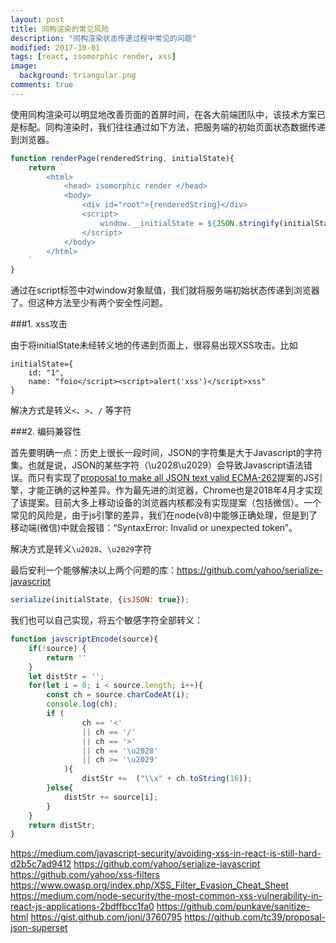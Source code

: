 ```yaml
---
layout: post
title: 同构渲染的常见风险
description: "同构渲染状态传递过程中常见的问题"
modified: 2017-10-01
tags: [react, isomorphic render, xss]
image:
  background: triangular.png
comments: true
---
```



使用同构渲染可以明显地改善页面的首屏时间，在各大前端团队中，该技术方案已是标配。同构渲染时，我们往往通过如下方法，把服务端的初始页面状态数据传递到浏览器。

``` javascript
function renderPage(renderedString, initialState){
    return `
        <html>
            <head> isomorphic render </head>
            <body>
                <div id="root">{renderedString}</div>
                <script>
                    window.__initialState = ${JSON.stringify(initialState)}
                </script>
            </body>
        </html>
    `
}
```

通过在script标签中对window对象赋值，我们就将服务端初始状态传递到浏览器了。但这种方法至少有两个安全性问题。


###1. xss攻击

由于将initialState未经转义地的传递到页面上，很容易出现XSS攻击。比如

```
initialState={
	id: "1",
	name: "foio</script><script>alert('xss')</script>xss"
}
```

解决方式是转义`<`、`>`、`/` 等字符


###2. 编码兼容性

首先要明确一点：历史上很长一段时间，JSON的字符集是大于Javascript的字符集。也就是说，JSON的某些字符（\u2028\u2029）会导致Javascript语法错误。而只有实现了[proposal to make all JSON text valid ECMA-262](https://github.com/tc39/proposal-json-superset)提案的JS引擎，才能正确的这种差异。作为最先进的浏览器，Chrome也是2018年4月才实现了该提案。目前大多上移动设备的浏览器内核都没有实现提案（包括微信）。一个常见的风险是，由于js引擎的差异，我们在node(v8)中能够正确处理，但是到了移动端(微信)中就会报错：“SyntaxError: Invalid or unexpected token”。

解决方式是转义`\u2028`、`\u2029`字符


最后安利一个能够解决以上两个问题的库：https://github.com/yahoo/serialize-javascript

```javascript
serialize(initialState, {isJSON: true});
```
我们也可以自己实现，将五个敏感字符全部转义：

```javascript
function javscriptEncode(source){
	if(!source)	{
		return ''
	}
	let distStr = '';
	for(let i = 0; i < source.length; i++){
		const ch = source.charCodeAt(i);
		console.log(ch);
		if (
				ch == '<' 
				|| ch == '/'
				|| ch == '>' 
				|| ch == '\u2028' 
				|| ch >= '\u2029'
			){
				distStr +=  ("\\x" + ch.toString(16));
		}else{
			distStr += source[i];	
		}
	}
	return distStr;
}
```

https://medium.com/javascript-security/avoiding-xss-in-react-is-still-hard-d2b5c7ad9412
https://github.com/yahoo/serialize-javascript
https://github.com/yahoo/xss-filters
https://www.owasp.org/index.php/XSS_Filter_Evasion_Cheat_Sheet
https://medium.com/node-security/the-most-common-xss-vulnerability-in-react-js-applications-2bdffbcc1fa0
https://github.com/punkave/sanitize-html
https://gist.github.com/joni/3760795
https://github.com/tc39/proposal-json-superset

